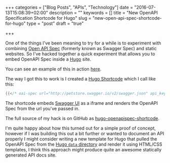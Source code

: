 +++
categories = ["Blog Posts", "APIs", "Technology"]
date = "2016-07-13T15:08:39+02:00"
description = ""
keywords = []
title = "New OpenAPI Specification Shortcode for Hugo"
slug = "new-open-api-spec-shortcode-for-hugo"
type = "post"
draft = "true"

+++

One of the things I've been meaning to try for a while is to experiment with combining [Open API Spec](https://openapis.org) (formerly known as Swagger Spec) and static websites. So I've hacked together a quick experiment that allows you to embed OpenAPI Spec inside a [Hugo](https://gohugo.io/) site.

You can see an example of this in action [here](/hugo-OAI-swagger-example/).

<!--more-->

The way I got this to work is I created a [Hugo Shortcode](https://gohugo.io/extras/shortcodes/) which I call like this:

```go
{{</* oai-spec url="http://petstore.swagger.io/v2/swagger.json" api_key="special-key" */>}}
```

The shortcode embeds [Swagger UI](https://github.com/swagger-api/swagger-ui) as a iframe and renders the OpenAPI Spec from the url you've passed in.

The full source of my hack is on GitHub as [hugo-openapispec-shortcode](https://github.com/tenfourty/hugo-openapispec-shortcode).

I'm quite happy about how this turned out for a simple proof of concept, however if I was building this out a bit further or wanted to document an API properly I might consider writing a new template for Hugo that pulled the OpenAPI Spec from the [Hugo `data` directory](https://gohugo.io/extras/datafiles/) and render it using HTML/CSS templates, I think this approach might produce quite an awesome statically generated API docs site.
